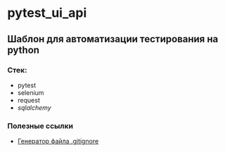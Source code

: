 # pytest_ui_api

## Шаблон для автоматизации тестирования на python

### Стек:
- pytest
- selenium
- request
- _sqlalchemy_

### Полезные ссылки
- [Генератор файла .gitignore](https://www.toptal.com/developers/gitignore)